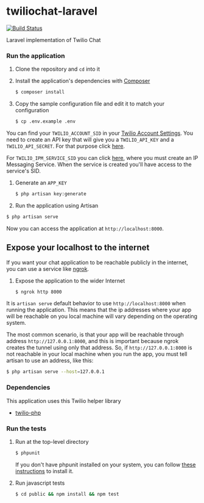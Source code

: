 # twiliochat-laravel
[![Build Status](https://travis-ci.org/TwilioDevEd/twiliochat-laravel.svg?branch=master)](https://travis-ci.org/TwilioDevEd/twiliochat-laravel)

Laravel implementation of Twilio Chat

### Run the application

1. Clone the repository and `cd` into it

1. Install the application's dependencies with [Composer](https://getcomposer.org/)

   ```bash
   $ composer install
   ```
1. Copy the sample configuration file and edit it to match your configuration

   ```bash
   $ cp .env.example .env
   ```

  You can find your `TWILIO_ACCOUNT_SID` in your
  [Twilio Account Settings](https://www.twilio.com/user/account/settings).
  You need to create an API key that will give you a `TWILIO_API_KEY` and a
  `TWILIO_API_SECRET`. For that purpose click
  [here](https://www.twilio.com/user/account/ip-messaging/dev-tools/api-keys).

  For `TWILIO_IPM_SERVICE_SID` you can click [here](https://www.twilio.com/user/account/ip-messaging/services),
  where you must create an IP Messaging Service. When the service is created you'll
  have access to the service's SID.

1. Generate an `APP_KEY`

   ```bash
   $ php artisan key:generate
   ```

1. Run the application using Artisan

  ```bash
  $ php artisan serve
  ```

  Now you can access the application at `http://localhost:8000`.

## Expose your localhost to the internet

If you want your chat application to be reachable publicly in the internet, you can use
a service like [ngrok](https://ngrok.com/).

1. Expose the application to the wider Internet

   ```bash
   $ ngrok http 8000
   ```

  It is `artisan serve` default behavior to use `http://localhost:8000` when
  running the application. This means that the ip addresses where your app will be
  reachable on you local machine will vary depending on the operating system.

  The most common scenario, is that your app will be reachable through address
  `http://127.0.0.1:8000`, and this is important because ngrok creates the
  tunnel using only that address. So, if `http://127.0.0.1:8000` is not reachable
  in your local machine when you run the app, you must tell artisan to use an
  address, like this:

  ```bash
  $ php artisan serve --host=127.0.0.1
  ```

### Dependencies

This application uses this Twilio helper library
* [twilio-php](https://www.twilio.com/docs/php/install)

### Run the tests

1. Run at the top-level directory

   ```bash
   $ phpunit
   ```
   If you don't have phpunit installed on your system, you can follow [these
   instructions](https://phpunit.de/manual/current/en/installation.html) to
   install it.

1. Run javascript tests

   ```bash
   $ cd public && npm install && npm test
   ```
